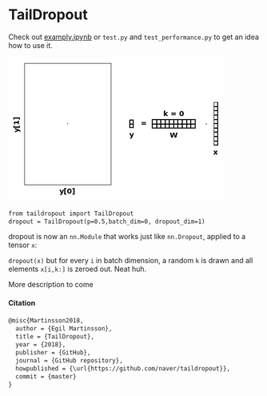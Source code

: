 # TailDropout

Check out [examply.ipynb](examply.ipynb) or `test.py` and `test_performance.py` to get an idea how to use it.

![](./_figs/taildropout.gif)

```
from taildropout import TailDropout
dropout = TailDropout(p=0.5,batch_dim=0, dropout_dim=1)
````
dropout is now an `nn.Module` that works just like `nn.Dropout`, applied to a tensor `x`: 

`dropout(x)` but for every `i` in batch dimension, a random `k` is drawn and all elements  `x[i,k:]` is zeroed out. Neat huh.

More description to come

#### Citation
```
@misc{Martinsson2018,
  author = {Egil Martinsson},
  title = {TailDropout},
  year = {2018},
  publisher = {GitHub},
  journal = {GitHub repository},
  howpublished = {\url{https://github.com/naver/taildropout}},
  commit = {master}
}
```
